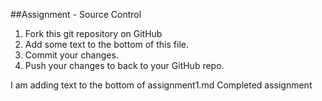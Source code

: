 ##Assignment - Source Control
1. Fork this git repository on GitHub
2. Add some text to the bottom of this file.
3. Commit your changes.
4. Push your changes to back to your GitHub repo.

I am adding text to the bottom of assignment1.md
Completed assignment
